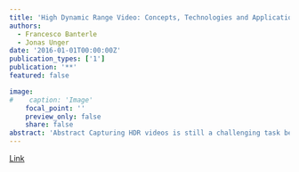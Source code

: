 ```yaml
---
title: 'High Dynamic Range Video: Concepts, Technologies and Applications'
authors:
  - Francesco Banterle
  - Jonas Unger
date: '2016-01-01T00:00:00Z'
publication_types: ['1']
publication: '**'
featured: false

image:
#    caption: 'Image'
    focal_point: ''
    preview_only: false
    share: false
abstract: 'Abstract Capturing HDR videos is still a challenging task because HDR camera systems are either very costly (commercial systems) or have not matured enough to reach consumer markets (research prototypes). Recently, unofficial firmware for cameras has started to appear, and the firmware allows for reprogramming of the system to capture footage with an extended dynamic range. The dynamic range that can be captured in a single shot, however, is still limited and does not fully cover the dynamic range found in high-contrast scenes. There is, therefore, a need for low-cost techniques that allow for HDR-video capture using off-the-shelf equipment. This chapter describes methods for enhancing the standard dynamic range using previously captured HDR photographs of the same scene.     Link to the official publication.'
---
```

[Link](https://www.sciencedirect.com/book/9780128094778/high-dynamic-range-video)

